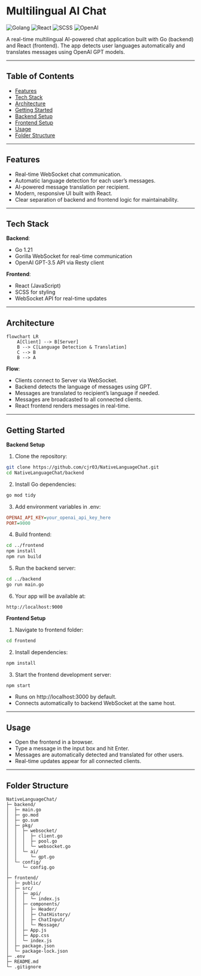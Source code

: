 # Multilingual AI Chat
![Golang](https://img.shields.io/badge/Golang-deepskyblue)
![React](https://img.shields.io/badge/React-dodgerblue)
![SCSS](https://img.shields.io/badge/SCSS-blue)
![OpenAI](https://img.shields.io/badge/OpenAI-green)

A real-time multilingual AI-powered chat application built with Go (backend) and React (frontend). The app detects user languages automatically and translates messages using OpenAI GPT models.

---

## Table of Contents

- [Features](#Features)
- [Tech Stack](#Tech-Stack)
- [Architecture](#Architecture)
- [Getting Started](#Getting-Started)
- [Backend Setup](#Backend-Setup)
- [Frontend Setup](#Frontend-Setup)
- [Usage](#Usage)
- [Folder Structure](#Folder-Structure)

---

## Features

- Real-time WebSocket chat communication.
- Automatic language detection for each user’s messages.
- AI-powered message translation per recipient.
- Modern, responsive UI built with React.
- Clear separation of backend and frontend logic for maintainability.

---

## Tech Stack

**Backend**:
- Go 1.21
- Gorilla WebSocket for real-time communication
- OpenAI GPT-3.5 API via Resty client

**Frontend**:
- React (JavaScript)
- SCSS for styling
- WebSocket API for real-time updates

---

## Architecture
```mermaid
flowchart LR
    A[Client] --> B[Server]
    B --> C[Language Detection & Translation]
    C --> B
    B --> A
```
**Flow**:
- Clients connect to Server via WebSocket.
- Backend detects the language of messages using GPT.
- Messages are translated to recipient’s language if needed.
- Messages are broadcasted to all connected clients.
- React frontend renders messages in real-time.

---

## Getting Started

**Backend Setup**
1. Clone the repository:
```bash
git clone https://github.com/cjr03/NativeLanguageChat.git
cd NativeLanguageChat/backend
```
2. Install Go dependencies:
```bash
go mod tidy
```
3. Add environment variables in .env:
```ini
OPENAI_API_KEY=your_openai_api_key_here
PORT=9000
```
4. Build frontend:
```bash
cd ../frontend
npm install
npm run build
```
5. Run the backend server:
```bash
cd ../backend
go run main.go
```
6. Your app will be available at:
```arduino
http://localhost:9000
```

**Frontend Setup**
1. Navigate to frontend folder:
```bash
cd frontend
```
2. Install dependencies:
```bash
npm install
```
3. Start the frontend development server:
```bash
npm start
```
- Runs on http://localhost:3000 by default.
- Connects automatically to backend WebSocket at the same host.

---

## Usage

- Open the frontend in a browser.
- Type a message in the input box and hit Enter.
- Messages are automatically detected and translated for other users.
- Real-time updates appear for all connected clients.

---

## Folder Structure

```plaintext
NativeLanguageChat/
├─ backend/
│  ├─ main.go
│  ├─ go.mod
│  ├─ go.sum
│  ├─ pkg/
│  │  ├─ websocket/
│  │  │  ├─ client.go
│  │  │  ├─ pool.go
│  │  │  └─ websocket.go
│  │  └─ ai/
│  │     └─ gpt.go
│  └─ config/
│     └─ config.go
│                
├─ frontend/
│  ├─ public/
│  ├─ src/
│  │  ├─ api/
│  │  │  └─ index.js
│  │  ├─ components/
│  │  │  ├─ Header/
│  │  │  ├─ ChatHistory/
│  │  │  ├─ ChatInput/
│  │  │  └─ Message/
│  │  ├─ App.js
│  │  ├─ App.css
│  │  └─ index.js
│  ├─ package.json
│  └─ package-lock.json
├─ .env
├─ README.md
└─ .gitignore
```

